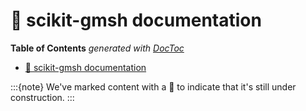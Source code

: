 # 🚧 scikit-gmsh documentation

<!-- START doctoc generated TOC please keep comment here to allow auto update -->
<!-- DON'T EDIT THIS SECTION, INSTEAD RE-RUN doctoc TO UPDATE -->

**Table of Contents** _generated with [DocToc](https://github.com/thlorenz/doctoc)_

- [🚧 scikit-gmsh documentation](#-scikit-gmsh-documentation)

<!-- END doctoc generated TOC please keep comment here to allow auto update -->

:::{note}
We\'ve marked content with a 🚧 to indicate that it\'s still under
construction.
:::
